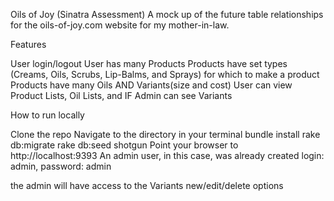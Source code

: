 Oils of Joy (Sinatra Assessment)
A mock up of the future table relationships for the oils-of-joy.com website for my mother-in-law.

Features

User login/logout
User has many Products
Products have set types (Creams, Oils, Scrubs, Lip-Balms, and Sprays) for which to make a product
Products have many Oils AND Variants(size and cost)
User can view Product Lists, Oil Lists, and IF Admin can see Variants

How to run locally

Clone the repo
Navigate to the directory in your terminal
bundle install
rake db:migrate
rake db:seed
shotgun
Point your browser to http://localhost:9393
An admin user, in this case, was already created login: admin, password: admin

the admin will have access to the Variants new/edit/delete options
